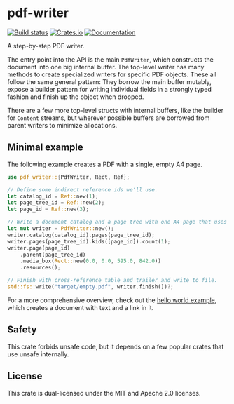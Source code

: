 # pdf-writer
[![Build status](https://github.com/typst/pdf-writer/workflows/Continuous%20integration/badge.svg)](https://github.com/typst/pdf-writer/actions)
[![Crates.io](https://img.shields.io/crates/v/pdf-writer.svg)](https://crates.io/crates/pdf-writer)
[![Documentation](https://docs.rs/pdf-writer/badge.svg)](https://docs.rs/pdf-writer)

A step-by-step PDF writer.

The entry point into the API is the main `PdfWriter`, which constructs the
document into one big internal buffer. The top-level writer has many methods to
create specialized writers for specific PDF objects. These all follow the same
general pattern: They borrow the main buffer mutably, expose a builder pattern
for writing individual fields in a strongly typed fashion and finish up the
object when dropped.

There are a few more top-level structs with internal buffers, like the builder
for `Content` streams, but wherever possible buffers are borrowed from parent
writers to minimize allocations.

## Minimal example
The following example creates a PDF with a single, empty A4 page.

```rust
use pdf_writer::{PdfWriter, Rect, Ref};

// Define some indirect reference ids we'll use.
let catalog_id = Ref::new(1);
let page_tree_id = Ref::new(2);
let page_id = Ref::new(3);

// Write a document catalog and a page tree with one A4 page that uses no resources.
let mut writer = PdfWriter::new();
writer.catalog(catalog_id).pages(page_tree_id);
writer.pages(page_tree_id).kids([page_id]).count(1);
writer.page(page_id)
    .parent(page_tree_id)
    .media_box(Rect::new(0.0, 0.0, 595.0, 842.0))
    .resources();

// Finish with cross-reference table and trailer and write to file.
std::fs::write("target/empty.pdf", writer.finish())?;
```

For a more comprehensive overview, check out the [hello world example], which
creates a document with text and a link in it.

## Safety
This crate forbids unsafe code, but it depends on a few popular crates that use
unsafe internally.

## License
This crate is dual-licensed under the MIT and Apache 2.0 licenses.

[hello world example]: https://github.com/typst/pdf-writer/tree/main/examples/hello.rs
